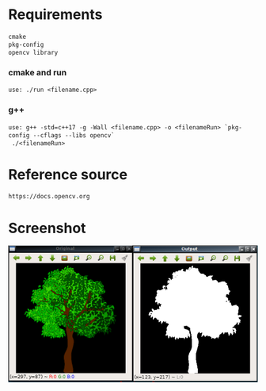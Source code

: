# Requirements
   
    cmake
    pkg-config
    opencv library

### cmake and run

    use: ./run <filename.cpp>

### g++

    use: g++ -std=c++17 -g -Wall <filename.cpp> -o <filenameRun> `pkg-config --cflags --libs opencv`
	 ./<filenameRun>

	
# Reference source

    https://docs.opencv.org

# Screenshot

![screenshot](https://github.com/jpenrici/Computer_Graphics/blob/master/OpenCV_Training/OpenCV_Cpp_Training/Threshold/images/display_image.png)
